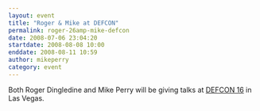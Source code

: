 ```yaml
---
layout: event
title: "Roger & Mike at DEFCON"
permalink: roger-26amp-mike-defcon
date: 2008-07-06 23:04:20
startdate: 2008-08-08 10:00
enddate: 2008-08-11 10:59
author: mikeperry
category: event
---
```


Both Roger Dingledine and Mike Perry will be giving talks at [DEFCON 16](http://www.defcon.org/) in Las Vegas.
